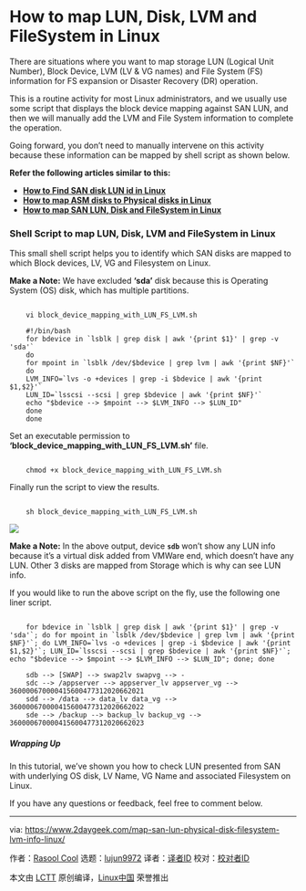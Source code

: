 [#]: subject: "How to map LUN, Disk, LVM and FileSystem in Linux"
[#]: via: "https://www.2daygeek.com/map-san-lun-physical-disk-filesystem-lvm-info-linux/"
[#]: author: "Rasool Cool https://www.2daygeek.com/author/rasool/"
[#]: collector: "lujun9972"
[#]: translator: "geekpi"
[#]: reviewer: " "
[#]: publisher: " "
[#]: url: " "

How to map LUN, Disk, LVM and FileSystem in Linux
======

There are situations where you want to map storage LUN (Logical Unit Number), Block Device, LVM (LV & VG names) and File System (FS) information for FS expansion or Disaster Recovery (DR) operation.

This is a routine activity for most Linux administrators, and we usually use some script that displays the block device mapping against SAN LUN, and then we will manually add the LVM and File System information to complete the operation.

Going forward, you don’t need to manually intervene on this activity because these information can be mapped by shell script as shown below.

**Refer the following articles similar to this:**

  * **[How to Find SAN disk LUN id in Linux][1]**
  * **[How to map ASM disks to Physical disks in Linux][2]**
  * **[How to map SAN LUN, Disk and FileSystem in Linux][3]**



### Shell Script to map LUN, Disk, LVM and FileSystem in Linux

This small shell script helps you to identify which SAN disks are mapped to which Block devices, LV, VG and Filesystem on Linux.

**Make a Note:** We have excluded **‘sda’** disk because this is Operating System (OS) disk, which has multiple partitions.

```

    vi block_device_mapping_with_LUN_FS_LVM.sh

    #!/bin/bash
    for bdevice in `lsblk | grep disk | awk '{print $1}' | grep -v 'sda'`
    do
    for mpoint in `lsblk /dev/$bdevice | grep lvm | awk '{print $NF}'`
    do
    LVM_INFO=`lvs -o +devices | grep -i $bdevice | awk '{print $1,$2}'`
    LUN_ID=`lsscsi --scsi | grep $bdevice | awk '{print $NF}'`
    echo "$bdevice --> $mpoint --> $LVM_INFO --> $LUN_ID"
    done
    done

```

Set an executable permission to **‘block_device_mapping_with_LUN_FS_LVM.sh’** file.

```

    chmod +x block_device_mapping_with_LUN_FS_LVM.sh

```

Finally run the script to view the results.

```

    sh block_device_mapping_with_LUN_FS_LVM.sh

```

![][4]

**Make a Note:** In the above output, device **`sdb`** won’t show any LUN info because it’s a virtual disk added from VMWare end, which doesn’t have any LUN. Other 3 disks are mapped from Storage which is why can see LUN info.

If you would like to run the above script on the fly, use the following one liner script.

```

    for bdevice in `lsblk | grep disk | awk '{print $1}' | grep -v 'sda'`; do for mpoint in `lsblk /dev/$bdevice | grep lvm | awk '{print $NF}'`; do LVM_INFO=`lvs -o +devices | grep -i $bdevice | awk '{print $1,$2}'`; LUN_ID=`lsscsi --scsi | grep $bdevice | awk '{print $NF}'`; echo "$bdevice --> $mpoint --> $LVM_INFO --> $LUN_ID"; done; done

    sdb --> [SWAP] --> swap2lv swapvg --> -
    sdc --> /appserver --> appserver_lv appserver_vg --> 360000670000415600477312020662021
    sdd --> /data --> data_lv data_vg --> 360000670000415600477312020662022
    sde --> /backup --> backup_lv backup_vg --> 360000670000415600477312020662023

```

##### Wrapping Up

In this tutorial, we’ve shown you how to check LUN presented from SAN with underlying OS disk, LV Name, VG Name and associated Filesystem on Linux.

If you have any questions or feedback, feel free to comment below.

--------------------------------------------------------------------------------

via: https://www.2daygeek.com/map-san-lun-physical-disk-filesystem-lvm-info-linux/

作者：[Rasool Cool][a]
选题：[lujun9972][b]
译者：[译者ID](https://github.com/译者ID)
校对：[校对者ID](https://github.com/校对者ID)

本文由 [LCTT](https://github.com/LCTT/TranslateProject) 原创编译，[Linux中国](https://linux.cn/) 荣誉推出

[a]: https://www.2daygeek.com/author/rasool/
[b]: https://github.com/lujun9972
[1]: https://www.2daygeek.com/find-san-disk-lun-id-linux/
[2]: https://www.2daygeek.com/shell-script-map-oracle-asm-disks-physical-disk-lun-in-linux/
[3]: https://www.2daygeek.com/map-san-lun-physical-disk-filesystem-linux/
[4]: https://www.2daygeek.com/wp-content/uploads/2023/06/map-san-lun-physical-disk-filesystem-lvm-info-linux-1024x155.jpg
